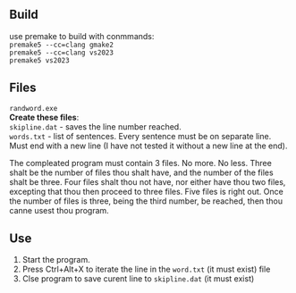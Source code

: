 ## Build
use premake to build with conmmands:   
`premake5 --cc=clang gmake2`  
`premake5 --cc=clang vs2023`   
`premake5 vs2023`   


## Files
`randword.exe`   
 **Create these files**:  
`skipline.dat` - saves the line number reached.   
`words.txt` - list of sentences. Every sentence must be on separate line. Must end with a new line (I have not tested it without a new line at the end).      

The compleated program must contain 3 files. No more. No less. Three shalt be the number of files thou shalt have, and the number of the files shalt be three. Four files shalt thou not have, nor either have thou two files, excepting that thou then proceed to three files. Five files is right out. Once the number of files is three, being the third number, be reached, then thou canne usest thou program.

## Use
1) Start the program.
2) Press Ctrl+Alt+X to iterate the line in the `word.txt` (it must exist) file
3) Clse program to save curent line to `skipline.dat` (it must exist)